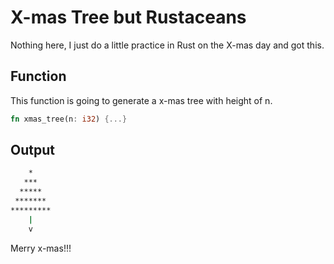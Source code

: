<h1>X-mas Tree but Rustaceans</h1>
Nothing here, I just do a little practice in Rust on the X-mas day and got this.

<h2>Function</h2>

This function is going to generate a x-mas tree with height of n.
```rust
fn xmas_tree(n: i32) {...}
```

<h2>Output</h2>

```bash
    *
   ***
  *****
 *******
*********
    |
    v
```
Merry x-mas!!!